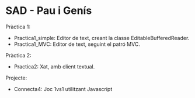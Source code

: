 # SAD - Pau i Genís

Pràctica 1:
- Practica1_simple: Editor de text, creant la classe EditableBufferedReader.
- Practica1_MVC: Editor de text, seguint el patró MVC.

Pràctica 2:
- Practica2: Xat, amb client textual.

Projecte:
- Connecta4: Joc 1vs1 utilitzant Javascript
